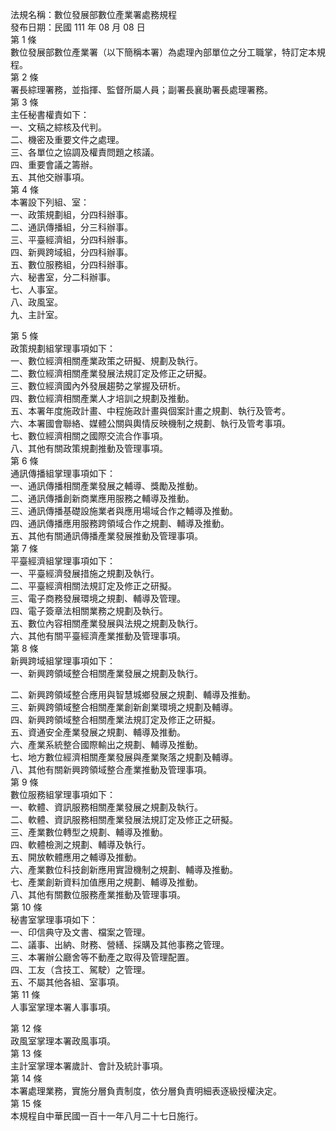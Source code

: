 法規名稱：數位發展部數位產業署處務規程  
發布日期：民國 111 年 08 月 08 日  
第 1 條  
數位發展部數位產業署（以下簡稱本署）為處理內部單位之分工職掌，特訂定本規程。  
第 2 條  
署長綜理署務，並指揮、監督所屬人員；副署長襄助署長處理署務。  
第 3 條  
主任秘書權責如下：  
一、文稿之綜核及代判。  
二、機密及重要文件之處理。  
三、各單位之協調及權責問題之核議。  
四、重要會議之籌辦。  
五、其他交辦事項。  
第 4 條  
本署設下列組、室：  
一、政策規劃組，分四科辦事。  
二、通訊傳播組，分三科辦事。  
三、平臺經濟組，分四科辦事。  
四、新興跨域組，分四科辦事。  
五、數位服務組，分四科辦事。  
六、秘書室，分二科辦事。  
七、人事室。  
八、政風室。  
九、主計室。  


第 5 條  
政策規劃組掌理事項如下：  
一、數位經濟相關產業政策之研擬、規劃及執行。  
二、數位經濟相關產業發展法規訂定及修正之研擬。  
三、數位經濟國內外發展趨勢之掌握及研析。  
四、數位經濟相關產業人才培訓之規劃及推動。  
五、本署年度施政計畫、中程施政計畫與個案計畫之規劃、執行及管考。  
六、本署國會聯絡、媒體公關與輿情反映機制之規劃、執行及管考事項。  
七、數位經濟相關之國際交流合作事項。  
八、其他有關政策規劃推動及管理事項。  
第 6 條  
通訊傳播組掌理事項如下：  
一、通訊傳播相關產業發展之輔導、獎勵及推動。  
二、通訊傳播創新商業應用服務之輔導及推動。  
三、通訊傳播基礎設施業者與應用場域合作之輔導及推動。  
四、通訊傳播應用服務跨領域合作之規劃、輔導及推動。  
五、其他有關通訊傳播產業發展推動及管理事項。  
第 7 條  
平臺經濟組掌理事項如下：  
一、平臺經濟發展措施之規劃及執行。  
二、平臺經濟相關法規訂定及修正之研擬。  
三、電子商務發展環境之規劃、輔導及管理。  
四、電子簽章法相關業務之規劃及執行。  
五、數位內容相關產業發展與法規之規劃及執行。  
六、其他有關平臺經濟產業推動及管理事項。  
第 8 條  
新興跨域組掌理事項如下：  
一、新興跨領域整合相關產業發展之規劃及執行。  


二、新興跨領域整合應用與智慧城鄉發展之規劃、輔導及推動。  
三、新興跨領域整合相關產業創新創業環境之規劃及輔導。  
四、新興跨領域整合相關產業法規訂定及修正之研擬。  
五、資通安全產業發展之規劃、輔導及推動。  
六、產業系統整合國際輸出之規劃、輔導及推動。  
七、地方數位經濟相關產業發展與產業聚落之規劃及輔導。  
八、其他有關新興跨領域整合產業推動及管理事項。  
第 9 條  
數位服務組掌理事項如下：  
一、軟體、資訊服務相關產業發展之規劃及執行。  
二、軟體、資訊服務相關產業發展法規訂定及修正之研擬。  
三、產業數位轉型之規劃、輔導及推動。  
四、軟體檢測之規劃、輔導及執行。  
五、開放軟體應用之輔導及推動。  
六、產業數位科技創新應用實證機制之規劃、輔導及推動。  
七、產業創新資料加值應用之規劃、輔導及推動。  
八、其他有關數位服務產業推動及管理事項。  
第 10 條  
秘書室掌理事項如下：  
一、印信典守及文書、檔案之管理。  
二、議事、出納、財務、營繕、採購及其他事務之管理。  
三、本署辦公廳舍等不動產之取得及管理配置。  
四、工友（含技工、駕駛）之管理。  
五、不屬其他各組、室事項。  
第 11 條  
人事室掌理本署人事事項。  


第 12 條  
政風室掌理本署政風事項。  
第 13 條  
主計室掌理本署歲計、會計及統計事項。  
第 14 條  
本署處理業務，實施分層負責制度，依分層負責明細表逐級授權決定。  
第 15 條  
本規程自中華民國一百十一年八月二十七日施行。  


